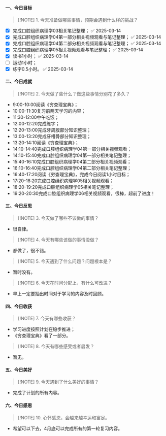 #### 一、今日目标
> [!NOTE] 1. 今天准备做哪些事情，预期会遇到什么样的挑战？
- [x] 完成口腔组织病理学03相关笔记整理； ✅ 2025-03-14
- [x] 完成口腔组织病理学04第一部分相关视频观看与笔记整理； ✅ 2025-03-14
- [x] 完成口腔组织病理学04第二部分相关视频观看与笔记整理； ✅ 2025-03-14
- [x] 完成口腔组织病理学05相关视频观看与笔记整理； ✅ 2025-03-14
- [x] 读书1小时； ✅ 2025-03-14
- [ ] 运动1小时；
- [x] 练字0.5小时。 ✅ 2025-03-14

#### 二、今日成就
> [!NOTE] 2. 今天做了些什么？做这些事情分别花了多久？
* 9:00-10:00阅读《穷查理宝典》；
* 10:00-11:30复习前两天学习的内容；
* 11:30-12:00中午吃饭；
* 12:00-12:20完成练字；
* 12:20-13:00完成牙周膜部分知识整理；
* 13:00-13:20完成牙槽骨部分知识整理；
* 13:20-14:10阅读《穷查理宝典》；
* 14:10-14:40完成口腔组织病理学04第一部分相关视频观看；
* 14:10-15:40完成口腔组织病理学04第一部分相关笔记整理；
* 15:40-16:10完成口腔组织病理学04第二部分相关视频观看；
* 16:10-16:40完成口腔组织病理学04第二部分相关笔记整理；
* 16:40-17:20阅读《穷查理宝典》，完成今日阅读1小时目标；
* 17:20-18:20完成口腔组织病理学05相关视频观看；
* 18:20-19:20完成口腔组织病理学05相关笔记整理；
* 19:20-20:30完成口腔组织病理学06相关视频观看，很棒，超前了进度！

#### 三、今日反思
> [!NOTE] 3. 今天做了哪些不该做的事情？
* 很自律。
> [!NOTE] 4. 今天有哪些该做的事情没做？
* 都做了，很不错。
> [!NOTE] 5. 今天遇到了什么问题？问题根本是？
* 暂时没有。
> [!NOTE] 6. 今天在时间分配上，有什么可改进？
* 早上一定要抽出时间对于学习的内容及时回顾。

#### 四、今日收获
> [!NOTE] 7. 今天有哪些收获？
* 学习进度按照计划在稳步推进；
* 《穷查理宝典》看了一部分。
> [!NOTE] 8. 今天有哪些感受或者启发？
* 暂无。

#### 五、今日美好
> [!NOTE] 9. 今天遇到了什么美好的事情？
* 完成了计划的所有内容。

#### 六、今日感恩
> [!NOTE] 10. 心怀感恩，会越来越幸运和富足。
* 希望可以下去，4月底可以完成所有的第一轮复习内容。